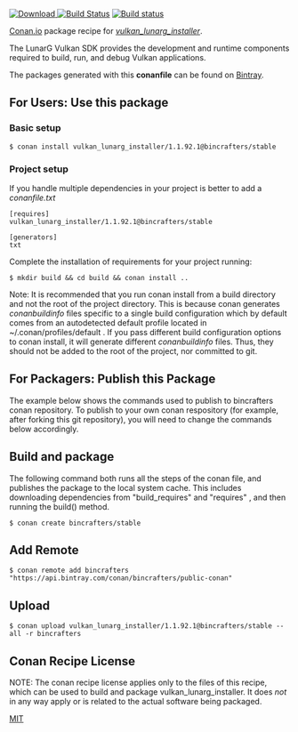 [![Download](https://api.bintray.com/packages/bincrafters/public-conan/vulkan_lunarg_installer%3Abincrafters/images/download.svg) ](https://bintray.com/bincrafters/public-conan/vulkan_lunarg_installer%3Abincrafters/_latestVersion)
[![Build Status](https://travis-ci.org/bincrafters/conan-vulkan_lunarg_installer.svg?branch=stable%2F1.1.92.1)](https://travis-ci.org/bincrafters/conan-vulkan_lunarg_installer)
[![Build status](https://ci.appveyor.com/api/projects/status/github/bincrafters/conan-vulkan_lunarg_installer?branch=stable%2F1.1.92.1&svg=true)](https://ci.appveyor.com/project/bincrafters/conan-vulkan_lunarg_installer)

[Conan.io](https://conan.io) package recipe for [*vulkan_lunarg_installer*](https://vulkan.lunarg.com/sdk/home).

The LunarG Vulkan SDK provides the development and runtime components required to build, run, and debug Vulkan applications.

The packages generated with this **conanfile** can be found on [Bintray](https://bintray.com/bincrafters/public-conan/vulkan_lunarg_installer%3Abincrafters).

## For Users: Use this package

### Basic setup

    $ conan install vulkan_lunarg_installer/1.1.92.1@bincrafters/stable

### Project setup

If you handle multiple dependencies in your project is better to add a *conanfile.txt*

    [requires]
    vulkan_lunarg_installer/1.1.92.1@bincrafters/stable

    [generators]
    txt

Complete the installation of requirements for your project running:

    $ mkdir build && cd build && conan install ..

Note: It is recommended that you run conan install from a build directory and not the root of the project directory.  This is because conan generates *conanbuildinfo* files specific to a single build configuration which by default comes from an autodetected default profile located in ~/.conan/profiles/default .  If you pass different build configuration options to conan install, it will generate different *conanbuildinfo* files.  Thus, they should not be added to the root of the project, nor committed to git.

## For Packagers: Publish this Package

The example below shows the commands used to publish to bincrafters conan repository. To publish to your own conan respository (for example, after forking this git repository), you will need to change the commands below accordingly.

## Build and package

The following command both runs all the steps of the conan file, and publishes the package to the local system cache.  This includes downloading dependencies from "build_requires" and "requires" , and then running the build() method.

    $ conan create bincrafters/stable



## Add Remote

    $ conan remote add bincrafters "https://api.bintray.com/conan/bincrafters/public-conan"

## Upload

    $ conan upload vulkan_lunarg_installer/1.1.92.1@bincrafters/stable --all -r bincrafters


## Conan Recipe License

NOTE: The conan recipe license applies only to the files of this recipe, which can be used to build and package vulkan_lunarg_installer.
It does *not* in any way apply or is related to the actual software being packaged.

[MIT](git@github.com:madebr/conan-lunarg_vulkan_sdk_installer.git/blob/testing/1.1.92.1/LICENSE)
